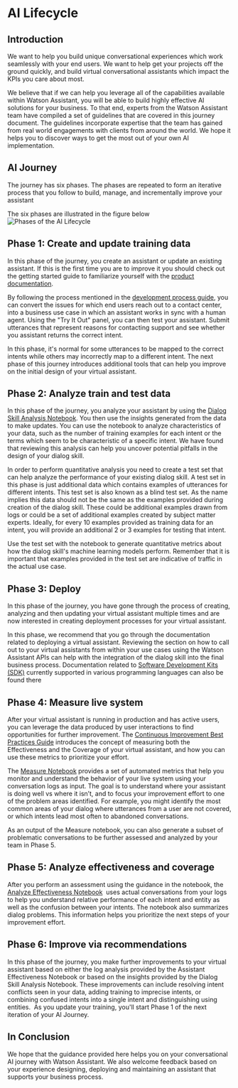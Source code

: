 # AI Lifecycle

## Introduction
We want to help you build unique conversational experiences which work seamlessly with your end users. We want to help get your projects off the ground quickly, and build virtual conversational assistants which impact the KPIs you care about most.

We believe that if we can help you leverage all of the capabilities available within Watson Assistant, you will be able to build highly effective AI solutions for your business. To that end, experts from the Watson Assistant team have compiled a set of guidelines that are covered in this journey document. The guidelines incorporate expertise that the team has gained from real world engagements with clients from around the world. We hope it helps you to discover ways to get the most out of your own AI implementation.
 
## AI Journey
The journey has six phases. The phases are repeated to form an iterative process that you follow to build, manage, and incrementally improve your assistant

The six phases are illustrated in the figure below
![Phases of the AI Lifecycle](https://github.com/watson-developer-cloud/assistant-toolkit/blob/master/ai-lifecycle/AILifecycle.png "Phases of the AI Lifecycle")

## Phase 1: Create and update training data


In this phase of the journey, you create an assistant or update an existing assistant. If this is the first time you are to improve it you should check out the getting started guide to familiarize yourself with the [product documentation](https://cloud.ibm.com/docs/services/assistant). 

By following the process mentioned in the [development process guide](https://cloud.ibm.com/docs/services/assistant?topic=assistant-dev-process), you can convert the issues for which end users reach out to a contact center, into a business use case in which an assistant works in sync with a human agent. Using the "Try It Out" panel, you can then test your assistant. Submit utterances that represent reasons for contacting support and see whether you assistant returns the correct intent. 

In this phase, it's normal for some utterances to be mapped to the correct intents while others may incorrectly map to a different intent. The next phase of this journey introduces additional tools that can help you improve on the initial design of your virtual assistant. 


## Phase 2: Analyze train and test data


In this phase of the journey, you analyze your assistant by using the [Dialog Skill Analysis Notebook](https://github.com/watson-developer-cloud/assistant-dialog-skill-analysis). You then use the insights generated from the data to make updates. You can use the notebook to analyze characteristics of your data, such as the number of training examples for each intent or the terms which seem to be characteristic of a specific intent. We have found that reviewing this analysis can help you uncover potential pitfalls in the design of your dialog skill.


In order to perform quantitative analysis you need to create a test set that can help analyze the performance of your existing dialog skill. A test set in this phase is just additional data which contains examples of utterances for different intents. This test set is also known as a blind test set. As the name implies this data should not be the same as the examples provided during creation of the dialog skill. These could be additional examples drawn from logs or could be a set of additional examples created by subject matter experts. Ideally, for every 10 examples provided as training data for an intent, you will provide an additional 2 or 3 examples for testing that intent. 


Use the test set with the notebook to generate quantitative metrics about how the dialog skill's machine learning models perform. Remember that it is important that examples provided in the test set are indicative of traffic in the actual use case. 


## Phase 3: Deploy


In this phase of the journey, you have gone through the process of creating, analyzing and then updating your virtual assistant multiple times and are now interested in creating deployment processes for your virtual assistant. 


In this phase, we recommend that you go through the documentation related to deploying a virtual assistant. Reviewing the section on how to call out to your virtual assistants from within your use cases using the Watson Assistant APIs can help with the integration of the dialog skill into the final business process. Documentation related to [Software Development Kits (SDK)](https://cloud.ibm.com/docs/services/assistant?topic=watson-using-sdks) currently supported in various programming languages can also be found there


## Phase 4: Measure live system


After your virtual assistant is running in production and has active users, you can leverage the data produced by user interactions to find opportunities for further improvement. The [Continuous Improvement Best Practices Guide](https://github.com/watson-developer-cloud/assistant-improve-recommendations-notebook/raw/master/notebook/IBM%20Watson%20Assistant%20Continuous%20Improvement%20Best%20Practices.pdf) introduces the concept of measuring both the Effectiveness and the Coverage of your virtual assistant, and how you can use these metrics to prioritize your effort.  


The [Measure Notebook](https://github.com/watson-developer-cloud/assistant-improve-recommendations-notebook) provides a set of automated metrics that help you monitor and understand the behavior of your live system using your conversation logs as input. The goal is to understand where your assistant is doing well vs where it isn’t, and to focus your improvement effort to one of the problem areas identified. For example, you might identify the most common areas of your dialog where utterances from a user are not covered, or which intents lead most often to abandoned conversations. 


As an output of the Measure notebook, you can also generate a subset of problematic conversations to be further assessed and analyzed by your team in Phase 5. 


## Phase 5: Analyze effectiveness and coverage


After you perform an assessment using the guidance in the notebook, the [Analyze Effectiveness Notebook](https://github.com/watson-developer-cloud/assistant-improve-recommendations-notebook)  uses actual conversations from your logs to help you understand relative performance of each intent and entity as well as the confusion between your intents. The notebook also summarizes dialog problems. This information helps you prioritize the next steps of your improvement effort.


## Phase 6: Improve via recommendations


In this phase of the journey, you make further improvements to your virtual assistant based on either the log analysis provided by the Assistant Effectiveness Notebook or based on the insights provided by the Dialog Skill Analysis Notebook. These improvements can include resolving intent conflicts seen in your data, adding training to imprecise intents, or combining confused intents into a single intent and distinguishing using entities.  As you update your training, you'll start Phase 1 of the next iteration of your AI Journey.


## In Conclusion
We hope that the guidance provided here helps you on your conversational AI journey with Watson Assistant. We also welcome feedback based on your experience designing, deploying and maintaining an assistant that supports your business process.
